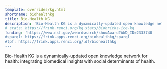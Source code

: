 ```yaml
---
template: overrides/kg.html
shortname: biohealthkg
title: Bio-Health KG
description: 'Bio-Health KG is a dynamically-updated open knowledge network for health: integrating biomedical insights with social determinants of health.'
# stats: https://frink.renci.org/kg-stats/biobricks-ice-kg
funding: 'https://www.nsf.gov/awardsearch/showAward?AWD_ID=2333740
#sparql: https://frink.apps.renci.org/biohealthkg/sparql
#tpf: https://frink.apps.renci.org/ldf/biohealthkg
---
```

Bio-Health KG is a dynamically-updated open knowledge network for health: integrating biomedical insights with social determinants of health.


